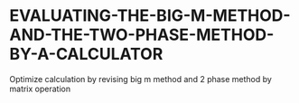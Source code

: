 # EVALUATING-THE-BIG-M-METHOD-AND-THE-TWO-PHASE-METHOD-BY-A-CALCULATOR
Optimize calculation by revising big m method and 2 phase method by matrix operation
